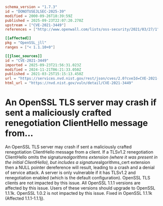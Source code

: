 ```toml
schema_version = "1.7.3"
id = "DONOTUSEJLSEC-2025-39"
modified = 2000-09-26T18:39:59Z
published = 2025-09-23T22:07:20.270Z
upstream = ["CVE-2021-3449"]
references = ["http://www.openwall.com/lists/oss-security/2021/03/27/1", "http://www.openwall.com/lists/oss-security/2021/03/27/2", "http://www.openwall.com/lists/oss-security/2021/03/28/3", "http://www.openwall.com/lists/oss-security/2021/03/28/4", "https://cert-portal.siemens.com/productcert/pdf/ssa-389290.pdf", "https://cert-portal.siemens.com/productcert/pdf/ssa-772220.pdf", "https://git.openssl.org/gitweb/?p=openssl.git%3Ba=commitdiff%3Bh=fb9fa6b51defd48157eeb207f52181f735d96148", "https://kb.pulsesecure.net/articles/Pulse_Security_Advisories/SA44845", "https://kc.mcafee.com/corporate/index?page=content&id=SB10356", "https://lists.debian.org/debian-lts-announce/2021/08/msg00029.html", "https://lists.fedoraproject.org/archives/list/package-announce%40lists.fedoraproject.org/message/CCBFLLVQVILIVGZMBJL3IXZGKWQISYNP/", "https://psirt.global.sonicwall.com/vuln-detail/SNWLID-2021-0013", "https://security.FreeBSD.org/advisories/FreeBSD-SA-21:07.openssl.asc", "https://security.gentoo.org/glsa/202103-03", "https://security.netapp.com/advisory/ntap-20210326-0006/", "https://security.netapp.com/advisory/ntap-20210513-0002/", "https://security.netapp.com/advisory/ntap-20240621-0006/", "https://tools.cisco.com/security/center/content/CiscoSecurityAdvisory/cisco-sa-openssl-2021-GHY28dJd", "https://www.debian.org/security/2021/dsa-4875", "https://www.openssl.org/news/secadv/20210325.txt", "https://www.oracle.com//security-alerts/cpujul2021.html", "https://www.oracle.com/security-alerts/cpuApr2021.html", "https://www.oracle.com/security-alerts/cpuapr2022.html", "https://www.oracle.com/security-alerts/cpujul2022.html", "https://www.oracle.com/security-alerts/cpuoct2021.html", "https://www.tenable.com/security/tns-2021-05", "https://www.tenable.com/security/tns-2021-06", "https://www.tenable.com/security/tns-2021-09", "https://www.tenable.com/security/tns-2021-10", "http://www.openwall.com/lists/oss-security/2021/03/27/1", "http://www.openwall.com/lists/oss-security/2021/03/27/2", "http://www.openwall.com/lists/oss-security/2021/03/28/3", "http://www.openwall.com/lists/oss-security/2021/03/28/4", "https://cert-portal.siemens.com/productcert/pdf/ssa-389290.pdf", "https://cert-portal.siemens.com/productcert/pdf/ssa-772220.pdf", "https://git.openssl.org/gitweb/?p=openssl.git%3Ba=commitdiff%3Bh=fb9fa6b51defd48157eeb207f52181f735d96148", "https://kb.pulsesecure.net/articles/Pulse_Security_Advisories/SA44845", "https://kc.mcafee.com/corporate/index?page=content&id=SB10356", "https://lists.debian.org/debian-lts-announce/2021/08/msg00029.html", "https://lists.fedoraproject.org/archives/list/package-announce%40lists.fedoraproject.org/message/CCBFLLVQVILIVGZMBJL3IXZGKWQISYNP/", "https://psirt.global.sonicwall.com/vuln-detail/SNWLID-2021-0013", "https://security.FreeBSD.org/advisories/FreeBSD-SA-21:07.openssl.asc", "https://security.gentoo.org/glsa/202103-03", "https://security.netapp.com/advisory/ntap-20210326-0006/", "https://security.netapp.com/advisory/ntap-20210513-0002/", "https://security.netapp.com/advisory/ntap-20240621-0006/", "https://tools.cisco.com/security/center/content/CiscoSecurityAdvisory/cisco-sa-openssl-2021-GHY28dJd", "https://www.debian.org/security/2021/dsa-4875", "https://www.openssl.org/news/secadv/20210325.txt", "https://www.oracle.com//security-alerts/cpujul2021.html", "https://www.oracle.com/security-alerts/cpuApr2021.html", "https://www.oracle.com/security-alerts/cpuapr2022.html", "https://www.oracle.com/security-alerts/cpujul2022.html", "https://www.oracle.com/security-alerts/cpuoct2021.html", "https://www.tenable.com/security/tns-2021-05", "https://www.tenable.com/security/tns-2021-06", "https://www.tenable.com/security/tns-2021-09", "https://www.tenable.com/security/tns-2021-10"]

[[affected]]
pkg = "OpenSSL_jll"
ranges = ["< 1.1.10+0"]

[[jlsec_sources]]
id = "CVE-2021-3449"
imported = 2025-09-23T21:56:31.023Z
modified = 2024-11-21T06:21:33.050Z
published = 2021-03-25T15:15:13.450Z
url = "https://services.nvd.nist.gov/rest/json/cves/2.0?cveId=CVE-2021-3449"
html_url = "https://nvd.nist.gov/vuln/detail/CVE-2021-3449"
```

# An OpenSSL TLS server may crash if sent a maliciously crafted renegotiation ClientHello message from...

An OpenSSL TLS server may crash if sent a maliciously crafted renegotiation ClientHello message from a client. If a TLSv1.2 renegotiation ClientHello omits the signature*algorithms extension (where it was present in the initial ClientHello), but includes a signature*algorithms_cert extension then a NULL pointer dereference will result, leading to a crash and a denial of service attack. A server is only vulnerable if it has TLSv1.2 and renegotiation enabled (which is the default configuration). OpenSSL TLS clients are not impacted by this issue. All OpenSSL 1.1.1 versions are affected by this issue. Users of these versions should upgrade to OpenSSL 1.1.1k. OpenSSL 1.0.2 is not impacted by this issue. Fixed in OpenSSL 1.1.1k (Affected 1.1.1-1.1.1j).

